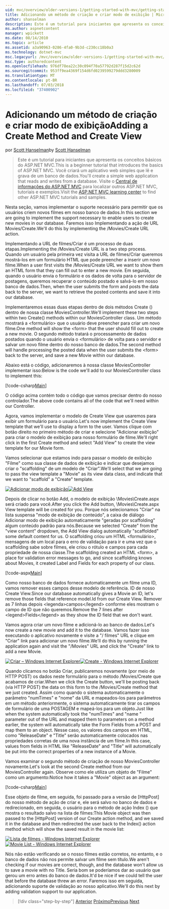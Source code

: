 ```yaml
---
uid: mvc/overview/older-versions-1/getting-started-with-mvc/getting-started-with-mvc-part6
title: Adicionando um método de criação e criar modo de exibição | Microsoft Docs
author: shanselman
description: Este é um tutorial para iniciantes que apresenta os conceitos básicos do ASP.NET MVC. Crie um aplicativo web simples que lê e grava de um banco de dados.
ms.author: aspnetcontent
manager: wpickett
ms.date: 08/14/2010
ms.topic: article
ms.assetid: a3a90963-0286-4fa0-9b3d-c230cc18b0a3
ms.technology: dotnet-mvc
msc.legacyurl: /mvc/overview/older-versions-1/getting-started-with-mvc/getting-started-with-mvc-part6
msc.type: authoredcontent
ms.openlocfilehash: 976df78ea22c30c094f70a57792d287f15d2c62d
ms.sourcegitcommit: 953ff9ea4369f154d6fd0239599279ddd3280009
ms.translationtype: MT
ms.contentlocale: pt-BR
ms.lasthandoff: 07/03/2018
ms.locfileid: "37400902"
---
```

<a name="adding-a-create-method-and-create-view"></a><span data-ttu-id="fc1f1-104">Adicionando um método de criação e criar modo de exibição</span><span class="sxs-lookup"><span data-stu-id="fc1f1-104">Adding a Create Method and Create View</span></span>
====================
<span data-ttu-id="fc1f1-105">por [Scott Hanselman](https://github.com/shanselman)</span><span class="sxs-lookup"><span data-stu-id="fc1f1-105">by [Scott Hanselman](https://github.com/shanselman)</span></span>

> <span data-ttu-id="fc1f1-106">Este é um tutorial para iniciantes que apresenta os conceitos básicos do ASP.NET MVC.</span><span class="sxs-lookup"><span data-stu-id="fc1f1-106">This is a beginner tutorial that introduces the basics of ASP.NET MVC.</span></span> <span data-ttu-id="fc1f1-107">Você criará um aplicativo web simples que lê e grava de um banco de dados.</span><span class="sxs-lookup"><span data-stu-id="fc1f1-107">You'll create a simple web application that reads and writes from a database.</span></span> <span data-ttu-id="fc1f1-108">Visite o [Central de informações do ASP.NET MVC](../../../index.md) para localizar outros ASP.NET MVC, tutoriais e exemplos.</span><span class="sxs-lookup"><span data-stu-id="fc1f1-108">Visit the [ASP.NET MVC learning center](../../../index.md) to find other ASP.NET MVC tutorials and samples.</span></span>


<span data-ttu-id="fc1f1-109">Nesta seção, vamos implementar o suporte necessário para permitir que os usuários criem novos filmes em nosso banco de dados.</span><span class="sxs-lookup"><span data-stu-id="fc1f1-109">In this section we are going to implement the support necessary to enable users to create new movies in our database.</span></span> <span data-ttu-id="fc1f1-110">Faremos isso Implementando a ação de URL Movies/Create.</span><span class="sxs-lookup"><span data-stu-id="fc1f1-110">We'll do this by implementing the /Movies/Create URL action.</span></span>

<span data-ttu-id="fc1f1-111">Implementando a URL de filmes/Criar é um processo de duas etapas.</span><span class="sxs-lookup"><span data-stu-id="fc1f1-111">Implementing the /Movies/Create URL is a two step process.</span></span> <span data-ttu-id="fc1f1-112">Quando um usuário pela primeira vez visita a URL de filmes/Criar queremos mostrá-los em um formulário HTML que pode preencher a inserir um novo filme.</span><span class="sxs-lookup"><span data-stu-id="fc1f1-112">When a user first visits the /Movies/Create URL we want to show them an HTML form that they can fill out to enter a new movie.</span></span> <span data-ttu-id="fc1f1-113">Em seguida, quando o usuário envia o formulário e os dados de volta para o servidor de postagens, queremos recuperar o conteúdo postado e salvá-lo em nosso banco de dados.</span><span class="sxs-lookup"><span data-stu-id="fc1f1-113">Then, when the user submits the form and posts the data back to the server, we want to retrieve the posted contents and save it into our database.</span></span>

<span data-ttu-id="fc1f1-114">Implementaremos essas duas etapas dentro de dois métodos Create () dentro de nossa classe MoviesController.</span><span class="sxs-lookup"><span data-stu-id="fc1f1-114">We'll implement these two steps within two Create() methods within our MoviesController class.</span></span> <span data-ttu-id="fc1f1-115">Um método mostrará a &lt;formulário&gt; que o usuário deve preencher para criar um novo filme.</span><span class="sxs-lookup"><span data-stu-id="fc1f1-115">One method will show the &lt;form&gt; that the user should fill out to create a new movie.</span></span> <span data-ttu-id="fc1f1-116">O segundo método tratará o processamento de dados postados quando o usuário envia o &lt;formulário&gt; de volta para o servidor e salvar um novo filme dentro do nosso banco de dados.</span><span class="sxs-lookup"><span data-stu-id="fc1f1-116">The second method will handle processing the posted data when the user submits the &lt;form&gt; back to the server, and save a new Movie within our database.</span></span>

<span data-ttu-id="fc1f1-117">Abaixo está o código, adicionaremos à nossa classe MoviesController implementar isso:</span><span class="sxs-lookup"><span data-stu-id="fc1f1-117">Below is the code we'll add to our MoviesController class to implement this:</span></span>

[!code-csharp[Main](getting-started-with-mvc-part6/samples/sample1.cs)]

<span data-ttu-id="fc1f1-118">O código acima contém todo o código que vamos precisar dentro do nosso controlador.</span><span class="sxs-lookup"><span data-stu-id="fc1f1-118">The above code contains all of the code that we'll need within our Controller.</span></span>

<span data-ttu-id="fc1f1-119">Agora, vamos implementar o modelo de Create View que usaremos para exibir um formulário para o usuário.</span><span class="sxs-lookup"><span data-stu-id="fc1f1-119">Let's now implement the Create View template that we'll use to display a form to the user.</span></span> <span data-ttu-id="fc1f1-120">Vamos clique com botão direito no primeiro método de criar e selecione "Adicionar exibição" para criar o modelo de exibição para nosso formulário de filme.</span><span class="sxs-lookup"><span data-stu-id="fc1f1-120">We'll right click in the first Create method and select "Add View" to create the view template for our Movie form.</span></span>

<span data-ttu-id="fc1f1-121">Vamos selecionar que estamos indo para passar o modelo de exibição "Filme" como sua classe de dados de exibição e indicar que desejamos criar o "scaffolding" de um modelo de "Criar".</span><span class="sxs-lookup"><span data-stu-id="fc1f1-121">We'll select that we are going to pass the view template a "Movie" as its view data class, and indicate that we want to "scaffold" a "Create" template.</span></span>

<span data-ttu-id="fc1f1-122">[![Adicionar modo de exibição](getting-started-with-mvc-part6/_static/image2.png)](getting-started-with-mvc-part6/_static/image1.png)</span><span class="sxs-lookup"><span data-stu-id="fc1f1-122">[![Add View](getting-started-with-mvc-part6/_static/image2.png)](getting-started-with-mvc-part6/_static/image1.png)</span></span>

<span data-ttu-id="fc1f1-123">Depois de clicar no botão Add, o modelo de exibição \Movies\Create.aspx será criado para você.</span><span class="sxs-lookup"><span data-stu-id="fc1f1-123">After you click the Add button, \Movies\Create.aspx View template will be created for you.</span></span> <span data-ttu-id="fc1f1-124">Porque nós selecionamos "Criar" na lista suspensa "modo de exibição de conteúdo", a caixa de diálogo Adicionar modo de exibição automaticamente "geradas por scaffolding" algum conteúdo padrão para nós.</span><span class="sxs-lookup"><span data-stu-id="fc1f1-124">Because we selected "Create" from the "view content" dropdown, the Add View dialog automatically "scaffolded" some default content for us.</span></span> <span data-ttu-id="fc1f1-125">O scaffolding criou um HTML &lt;formulário&gt;, mensagens de um local para o erro de validação para ir e uma vez que o scaffolding sabe sobre filmes, ele criou o rótulo e campos para cada propriedade de nossa classe.</span><span class="sxs-lookup"><span data-stu-id="fc1f1-125">The scaffolding created an HTML &lt;form&gt;, a place for validation error messages to go, and since scaffolding knows about Movies, it created Label and Fields for each property of our class.</span></span>

[!code-aspx[Main](getting-started-with-mvc-part6/samples/sample2.aspx)]

<span data-ttu-id="fc1f1-126">Como nosso banco de dados fornece automaticamente um filme uma ID, vamos remover esses campos desse modelo de referência. ID de nosso Create View.</span><span class="sxs-lookup"><span data-stu-id="fc1f1-126">Since our database automatically gives a Movie an ID, let's remove those fields that reference model.Id from our Create View.</span></span> <span data-ttu-id="fc1f1-127">Remover as 7 linhas depois &lt;legenda&gt;campos&lt;/legend&gt; conforme eles mostram o campo de ID que não queremos.</span><span class="sxs-lookup"><span data-stu-id="fc1f1-127">Remove the 7 lines after &lt;legend&gt;Fields&lt;/legend&gt; as they show the ID field that we don't want.</span></span>

<span data-ttu-id="fc1f1-128">Vamos agora criar um novo filme e adicioná-lo ao banco de dados.</span><span class="sxs-lookup"><span data-stu-id="fc1f1-128">Let's now create a new movie and add it to the database.</span></span> <span data-ttu-id="fc1f1-129">Vamos fazer isso executando o aplicativo novamente e visite a "/ filmes" URL e clique em "Criar" link para adicionar um novo filme.</span><span class="sxs-lookup"><span data-stu-id="fc1f1-129">We'll do this by running the application again and visit the "/Movies" URL and click the "Create" link to add a new Movie.</span></span>

<span data-ttu-id="fc1f1-130">[![Criar – Windows Internet Explorer](getting-started-with-mvc-part6/_static/image4.png)](getting-started-with-mvc-part6/_static/image3.png)</span><span class="sxs-lookup"><span data-stu-id="fc1f1-130">[![Create - Windows Internet Explorer](getting-started-with-mvc-part6/_static/image4.png)](getting-started-with-mvc-part6/_static/image3.png)</span></span>

<span data-ttu-id="fc1f1-131">Quando clicamos no botão Criar, publicaremos novamente (por meio de HTTP POST) os dados neste formulário para o método /Movies/Create que acabamos de criar.</span><span class="sxs-lookup"><span data-stu-id="fc1f1-131">When we click the Create button, we'll be posting back (via HTTP POST) the data on this form to the /Movies/Create method that we just created.</span></span> <span data-ttu-id="fc1f1-132">Assim como quando o sistema automaticamente o parâmetro "numTimes" e "nome" da URL e mapeados-los para parâmetros em um método anteriormente, o sistema automaticamente tirar os campos de formulário de uma POSTAGEM e mapeá-los para um objeto.</span><span class="sxs-lookup"><span data-stu-id="fc1f1-132">Just like when the system automatically took the "numTimes" and "name " parameter out of the URL and mapped them to parameters on a method earlier, the system will automatically take the Form Fields from a POST and map them to an object.</span></span> <span data-ttu-id="fc1f1-133">Nesse caso, os valores dos campos em HTML, como "ReleaseDate" e "Title" serão automaticamente colocados nas propriedades corretas de uma nova instância de um filme.</span><span class="sxs-lookup"><span data-stu-id="fc1f1-133">In this case, values from fields in HTML like "ReleaseDate" and "Title" will automatically be put into the correct properties of a new instance of a Movie.</span></span>

<span data-ttu-id="fc1f1-134">Vamos examinar o segundo método de criação de nosso MoviesController novamente.</span><span class="sxs-lookup"><span data-stu-id="fc1f1-134">Let's look at the second Create method from our MoviesController again.</span></span> <span data-ttu-id="fc1f1-135">Observe como ele utiliza um objeto de "Filme" como um argumento:</span><span class="sxs-lookup"><span data-stu-id="fc1f1-135">Notice how it takes a "Movie" object as an argument:</span></span>

[!code-csharp[Main](getting-started-with-mvc-part6/samples/sample3.cs)]

<span data-ttu-id="fc1f1-136">Esse objeto de filme, em seguida, foi passado para a versão de [HttpPost] do nosso método de ação de criar e, ele será salvo no banco de dados e redirecionado, em seguida, o usuário para o método de ação Index () que mostra o resultado salvo na lista de filmes:</span><span class="sxs-lookup"><span data-stu-id="fc1f1-136">This Movie object was then passed to the [HttpPost] version of our Create action method, and we saved it in the database and then redirected the user back to the Index() action method which will show the saved result in the movie list:</span></span>

<span data-ttu-id="fc1f1-137">[![Lista de filmes - Windows Internet Explorer](getting-started-with-mvc-part6/_static/image6.png)](getting-started-with-mvc-part6/_static/image5.png)</span><span class="sxs-lookup"><span data-stu-id="fc1f1-137">[![Movie List - Windows Internet Explorer](getting-started-with-mvc-part6/_static/image6.png)](getting-started-with-mvc-part6/_static/image5.png)</span></span>

<span data-ttu-id="fc1f1-138">Nós não estão verificando se o nosso filmes estão corretos, no entanto, e o banco de dados não nos permite salvar um filme sem título.</span><span class="sxs-lookup"><span data-stu-id="fc1f1-138">We aren't checking if our movies are correct, though, and the database won't allow us to save a movie with no Title.</span></span> <span data-ttu-id="fc1f1-139">Seria bom se poderíamos dar ao usuário que gerou um erro antes do banco de dados.</span><span class="sxs-lookup"><span data-stu-id="fc1f1-139">It'd be nice if we could tell the user that before the database threw an error.</span></span> <span data-ttu-id="fc1f1-140">Faremos isso em seguida, adicionando suporte de validação ao nosso aplicativo.</span><span class="sxs-lookup"><span data-stu-id="fc1f1-140">We'll do this next by adding validation support to our application.</span></span>

> [!div class="step-by-step"]
> <span data-ttu-id="fc1f1-141">[Anterior](getting-started-with-mvc-part5.md)
> [Próximo](getting-started-with-mvc-part7.md)</span><span class="sxs-lookup"><span data-stu-id="fc1f1-141">[Previous](getting-started-with-mvc-part5.md)
[Next](getting-started-with-mvc-part7.md)</span></span>
